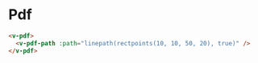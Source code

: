 # Pdf

```md
<v-pdf>
  <v-pdf-path :path="linepath(rectpoints(10, 10, 50, 20), true)" />
</v-pdf>
```
